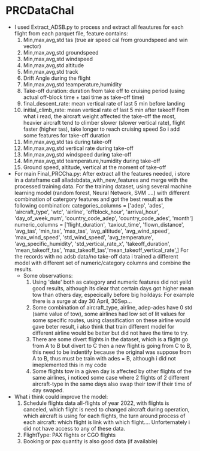 # PRCDataChal
* I used Extract_ADSB.py to process and extract all feautures for each flight from each parquet file, feature contains:
   1. Min,max,avg,std tas (true air speed cal from groundspeed and win vector)
   2. Min,max,avg,std groundspeed
   3. Min,max,avg,std windspeed
   4. Min,max,avg,std altitude
   5. Min,max,avg,std track
   6. Drift Angle during the flight
   7. Min,max,avg,std teamperature,humidity
   8. Take-off duration: duration from take off to cruising period (using actual off-block time + taxi time as take-off time)
   9. final_descent_rate: mean vertical rate of last 5 min before landing
   10. initial_climb_rate: mean vertical rate of last 5 min after takeoff
From what i read, the aircraft weight affected the take-off the most, heavier aircraft tend to climber slower (slower vertical rate), flight faster (higher tas), take longer to reach cruising speed
So i add some features for take-off duration
  11. Min,max,avg,std tas during take-off
  12. Min,max,avg,std vertical rate during take-off
  13. Min,max,avg,std windspeed during take-off
  14. Min,max,avg,std teamperature,humidity during take-off
  15. Ground speed, altitude, vertical at the moment of take-off
* For main Final_PRCCha.py:
  After extract all the features needed, i store in a dataframe call alladsbdata_with_new_features and merge with the processed training data.
For the training dataset, using several machine learning model (random forest, Neural Network, SVM ....) with different combination of catergory features and got the best result as the following combination:
   categories_columns = ['adep', 'ades', 'aircraft_type', 'wtc', 'airline', 'offblock_hour', 'arrival_hour', 'day_of_week_num', 'country_code_adep', 'country_code_ades', 'month']
   numeric_columns = ['flight_duration', 'taxiout_time', 'flown_distance',
          'avg_tas', 'min_tas', 'max_tas', 'avg_altitude', 'avg_wind_speed', 'max_wind_speed', 'std_wind_speed', 'avg_temperature',
          'avg_specific_humidity', 'std_vertical_rate_x', 'takeoff_duration',
          'mean_takeoff_tas', 'max_takeoff_tas','mean_takeoff_vertical_rate',]
  For the records with no adsb data/no take-off data i trained a different model with different set of numeric/category columns and combine the results.
  * Some observations:
       1. Using 'date' both as category and numeric features did not yeild good results, although its clear that certain days got higher mean tow than others day, especically before big hoildays: For example there is a surge at day 30 April, 30Sep...
       2. Some combination of aircraft_type, airline, adep-ades have 0 std (same value of tow), some airlines had low set of lit values for some specific routes, using classification on these airline would gave beter result, i also think that train different model for different airline would be better but did not have the time to try.
       3. There are some divert flights in the dataset, which is a flight go from A to B but divert to C then a new flight is going from C to B, this need to be indentify because the original was suppose from A to B, thus must be train with ades = B, although i did not imeplemented this in my code
       4. Some flights tow in a given day is affected by other flights of the same airlines, i noticed some case where 2 flights of 2 different aircraft-type in the same days also swap their tow if their time of day swaped.
 * What i think could improve the model:
      1. Schedule flights data all-flights of year 2022, with flights is canceled, which flight is need to changed aircraft during operation, which aircraft is using for each flights, the turn around process of each aircraft: which flight is link with which flight.... Unforternately i did not have access to any of these data.
      2. FlightType: PAX flights or CGO flights
      3. Booking or pax quantity is also good data (if available)
